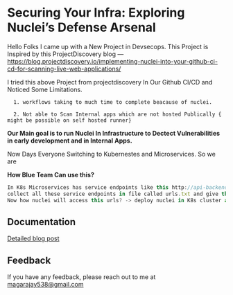 
# Securing Your Infra: Exploring Nuclei’s Defense Arsenal

Hello Folks I came up with a New Project in Devsecops. This Project is Inspired by this ProjectDiscovery blog — https://blog.projectdiscovery.io/implementing-nuclei-into-your-github-ci-cd-for-scanning-live-web-applications/

   I tried this above Project from projectdiscovery In Our Github CI/CD and Noticed Some Limitations.

      1. workflows taking to much time to complete beacause of nuclei.

      2. Not able to Scan Internal apps which are not hosted Publically { might be possible on self hosted runner}


**Our Main goal is to run Nuclei In Infrastructure to Dectect Vulnerabilities in early development and in Internal Apps.**

Now Days Everyone Switching to Kubernestes and Microservices. So we are

**How Blue Team Can use this?**

```javascript
In K8s Microservices has service endpoints like this http://api-backend.default.svc.cluster.local:9000 
collect all these service endpoints in file called urls.txt and give this file as a input to nuclei. 
Now how nuclei will access this urls? -> deploy nuclei in K8s cluster as Cronjob and trigger the job after Push commit in master branch
```









## Documentation

[Detailed blog post](https://infosecwriteups.com/securing-your-infra-exploring-nucleis-defense-arsenal-783c193a84c1)


## Feedback

If you have any feedback, please reach out to me at magarajay538@gmail.com

